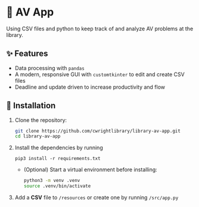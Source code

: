 # :dvd: AV App

Using CSV files and python to keep track of and analyze AV problems at the library.

## :sparkles: Features
- Data processing with `pandas`
- A modern, responsive GUI with `customtkinter` to edit and create CSV files
- Deadline and update driven to increase productivity and flow

## :hammer: Installation
1. Clone the repository:
   ```bash
   git clone https://github.com/cwrightlibrary/library-av-app.git
   cd library-av-app
   ```
2. Install the dependencies by running
   ```
   pip3 install -r requirements.txt
   ```
   - (Optional) Start a virtual environment before installing:
      ```bash
      python3 -m venv .venv
      source .venv/bin/activate
      ```
3. Add a **CSV** file to `/resources` or create one by running `/src/app.py`
